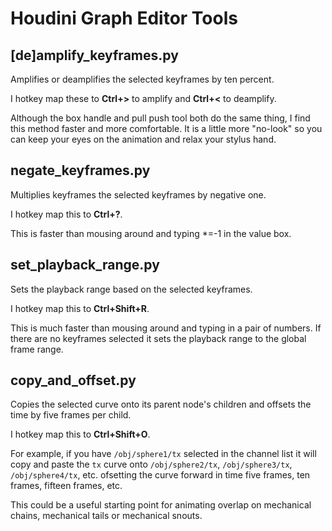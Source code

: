 
# Houdini Graph Editor Tools
## [de]amplify_keyframes.py 

Amplifies or deamplifies the selected keyframes by ten percent.

I hotkey map these to **Ctrl+>** to amplify and **Ctrl+<** to deamplify.

Although the box handle and pull push tool both do the same thing, I find this method faster and more comfortable. It is a little more "no-look" so you can keep your eyes on the animation and relax your stylus hand.

## negate_keyframes.py

Multiplies keyframes the selected keyframes by negative one.

I hotkey map this to **Ctrl+?**.

This is faster than mousing around and typing *=-1 in the value box.

## set_playback_range.py

Sets the playback range based on the selected keyframes.

I hotkey map this to **Ctrl+Shift+R**.

This is much faster than mousing around and typing in a pair of numbers. If there are no keyframes selected it sets the playback range to the global frame range.

## copy_and_offset.py

Copies the selected curve onto its parent node's children and offsets the time by five frames per child.

I hotkey map this to **Ctrl+Shift+O**.

For example, if you have `/obj/sphere1/tx` selected in the channel list it will copy and paste the `tx` curve onto `/obj/sphere2/tx`, `/obj/sphere3/tx`, `/obj/sphere4/tx`, etc. ofsetting the curve forward in time five frames, ten frames, fifteen frames, etc.

This could be a useful starting point for animating overlap on mechanical chains, mechanical tails or mechanical snouts.
